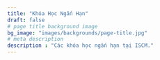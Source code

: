 ```yaml
---
title: "Khóa Học Ngắn Hạn"
draft: false
# page title background image
bg_image: "images/backgrounds/page-title.jpg"
# meta description
description : "Các khóa học ngắn hạn tại ISCM."
---
```

